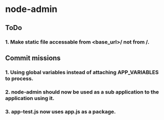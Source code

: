# node-admin

## ToDo
### 1. Make static file accessable from <base_url>/ not from /.


## Commit missions
### 1. Using global variables instead of attaching APP_VARIABLES to process.
### 2. node-admin should now be used as a sub application to the application using it.
### 3. app-test.js now uses app.js as a package. 